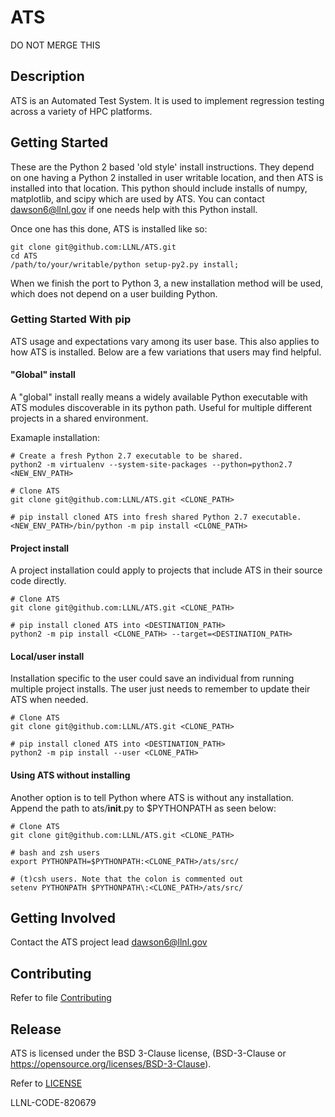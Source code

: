 # ATS
DO NOT MERGE THIS

## Description

ATS is an Automated Test System. It is used to implement regression testing
across a variety of HPC platforms. 

## Getting Started

These are the Python 2 based 'old style' install instructions.  They depend on
one having a Python 2 installed in user writable location, and then ATS is
installed into that location.  This python should include installs of numpy,
matplotlib, and scipy which are used by ATS. You can contact dawson6@llnl.gov
if one needs help with this Python install.

Once one has this done, ATS is installed like so:

    git clone git@github.com:LLNL/ATS.git
    cd ATS
    /path/to/your/writable/python setup-py2.py install;

When we finish the port to Python 3, a new  installation method will be used,
which does not depend on a user building Python.

### Getting Started With pip

ATS usage and expectations vary among its user base. This also applies to how
ATS is installed. Below are a few variations that users may find helpful.

#### "Global" install

A "global" install really means a widely available Python executable with ATS
modules discoverable in its python path. Useful for multiple different projects
in a shared environment.

Examaple installation:

```
# Create a fresh Python 2.7 executable to be shared.
python2 -m virtualenv --system-site-packages --python=python2.7 <NEW_ENV_PATH>

# Clone ATS
git clone git@github.com:LLNL/ATS.git <CLONE_PATH>

# pip install cloned ATS into fresh shared Python 2.7 executable.
<NEW_ENV_PATH>/bin/python -m pip install <CLONE_PATH>
```

#### Project install

A project installation could apply to projects that include ATS in their
source code directly.

```
# Clone ATS
git clone git@github.com:LLNL/ATS.git <CLONE_PATH>

# pip install cloned ATS into <DESTINATION_PATH>
python2 -m pip install <CLONE_PATH> --target=<DESTINATION_PATH>
```

#### Local/user install

Installation specific to the user could save an individual from running
multiple project installs. The user just needs to remember to update their ATS
when needed.

```
# Clone ATS
git clone git@github.com:LLNL/ATS.git <CLONE_PATH>

# pip install cloned ATS into <DESTINATION_PATH>
python2 -m pip install --user <CLONE_PATH>
```

#### Using ATS without installing

Another option is to tell Python where ATS is without any installation.
Append the path to ats/__init__.py to $PYTHONPATH as seen below:

```
# Clone ATS
git clone git@github.com:LLNL/ATS.git <CLONE_PATH>

# bash and zsh users
export PYTHONPATH=$PYTHONPATH:<CLONE_PATH>/ats/src/

# (t)csh users. Note that the colon is commented out
setenv PYTHONPATH $PYTHONPATH\:<CLONE_PATH>/ats/src/
```

## Getting Involved

Contact the ATS project lead dawson6@llnl.gov

## Contributing 

Refer to file [Contributing](CONTRIBUTING.md)


## Release

ATS is licensed under the BSD 3-Clause license, (BSD-3-Clause or
https://opensource.org/licenses/BSD-3-Clause).

Refer to [LICENSE](LICENSE)

LLNL-CODE-820679

